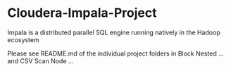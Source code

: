 # Cloudera-Impala-Project
Impala is a distributed parallel SQL engine running natively in the Hadoop ecosystem

Please see README.md of the individual project folders in Block Nested ... and CSV Scan Node ...
